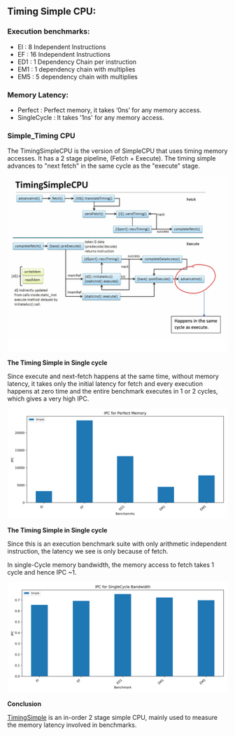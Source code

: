 ## **Timing Simple CPU:**

### Execution benchmarks:

- EI  : 8 Independent Instructions
- EF  : 16 Independent Instructions
- ED1 : 1 Dependency Chain per instruction
- EM1 : 1 dependency chain with multiplies
- EM5 : 5 dependency chain with multiplies

### Memory Latency:

- Perfect : Perfect memory, it takes ‘0ns’ for any memory access.
- SingleCycle : It takes '1ns' for any memory access.

### Simple_Timing CPU

The TimingSimpleCPU is the version of SimpleCPU that uses timing memory accesses. It has a 2 stage pipeline, (Fetch + Execute).
The timing simple advances to "next fetch" in the same cycle as the "execute" stage.


![TimingSimpleCPU](images/TimingSimpleCPU.png)


**The Timing Simple in Single cycle** 

Since execute and next-fetch happens at the same time, without memory latency, it takes only the initial latency for fetch and every execution happens at zero time and the entire benchmark executes in 1 or 2 cycles, which gives a very high IPC.

![IPC_PERFECT_SIMPLE](images/IPC_execbenchmarks_Perfect_simple.png)


**The Timing Simple in Single cycle**

Since this is an execution benchmark suite with only arithmetic independent instruction, the latency we see is only because of fetch.

In single-Cycle memory bandwidth, the memory access to fetch takes 1 cycle and hence IPC ~1. 

![IPC_SINGLECYCLE_SIMPLE](images/IPC_SINGLECYCLE_SIMPLE.png)



**Conclusion**

[TimingSimple](http://www.gem5.org/documentation/general_docs/cpu_models/SimpleCPU) is an in-order 2 stage simple CPU, mainly used to measure the memory latency involved in benchmarks.









